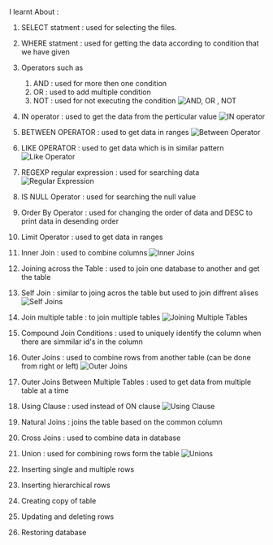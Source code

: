 I learnt About :

1. SELECT statment : used for selecting the files.
2. WHERE statment : used for getting the data according to condition that we have given
3. Operators such as
    1) AND : used for more then one condition
   2) OR : used to add multiple condition
   3) NOT : used for not executing the condition
       ![AND, OR , NOT](https://github.com/padmashree138/MySQL/assets/156641444/021f63a1-8239-46da-9f61-5e5070a038e9)
4. IN operator : used to get the data from the perticular value
   ![IN operator](https://github.com/padmashree138/MySQL/assets/156641444/c99db503-71c3-4576-a687-06a963810355)

5. BETWEEN OPERATOR : used to get data in ranges
   ![Between Operator](https://github.com/padmashree138/MySQL/assets/156641444/127e27f4-e084-4f63-a94d-6f223a4fa0c1)
   
6. LIKE OPERATOR : used to get data which is in similar pattern
   ![Like Operator](https://github.com/padmashree138/MySQL/assets/156641444/fd0d6be2-85f2-4f69-a541-7767d5eab9e1)

7. REGEXP regular expression : used for searching data
   ![Regular Expression](https://github.com/padmashree138/MySQL/assets/156641444/bc3fe2b8-08e0-4409-90aa-6cf85b887daf)

8. IS NULL Operator : used for searching the null value

9. Order By Operator : used for changing the order of data and DESC to print data in desending order
10. Limit Operator : used to get data in ranges
11. Inner Join : used to combine columns
    ![Inner Joins](https://github.com/padmashree138/MySQL/assets/156641444/16ff0423-3c4f-4cd6-8ea6-aca5c07fa7de)

12. Joining across the Table : used to join one database to another and get the table
13. Self Join : similar to joing acros the table but used to join diffrent alises
    ![Self Joins](https://github.com/padmashree138/MySQL/assets/156641444/6594ab22-07b9-4d70-8f6b-77cd6c2644ca)

14. Join multiple table : to join multiple tables
    ![Joining Multiple Tables](https://github.com/padmashree138/MySQL/assets/156641444/7fb3652a-6eb9-4a40-bef9-a1fa76b047a8)

15. Compound Join Conditions : used to uniquely identify the column when there are simmilar id's in the column
16. Outer Joins : used to combine rows from another table (can be done from right or left)
    ![Outer Joins](https://github.com/padmashree138/MySQL/assets/156641444/be8031dc-05a6-44cf-ac8b-2771c3a2ecc6)

17. Outer Joins Between Multiple Tables : used to get data from multiple table at a time
18. Using Clause : used instead of ON clause
    ![Using Clause](https://github.com/padmashree138/MySQL/assets/156641444/18b8cdfd-5dfe-42e6-90a6-8161e86a02ee)

19. Natural Joins : joins the table based on the common column
20. Cross Joins : used to combine data in database
21. Union :  used for combining rows form the table
    ![Unions](https://github.com/padmashree138/MySQL/assets/156641444/947c03e4-b6a0-4ad1-894f-47ed9ec9ad67)

22. Inserting single and multiple rows
23. Inserting hierarchical rows
24. Creating copy of table
25. Updating and deleting rows
26. Restoring database
